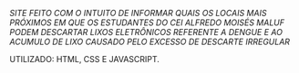 *SITE FEITO COM O INTUITO DE INFORMAR QUAIS OS LOCAIS MAIS PRÓXIMOS EM QUE
OS ESTUDANTES DO CEI ALFREDO MOISÉS MALUF PODEM DESCARTAR LIXOS ELETRÔNICOS
REFERENTE A DENGUE E AO ACUMULO DE LIXO CAUSADO PELO EXCESSO
DE DESCARTE IRREGULAR*

UTILIZADO: HTML, CSS E JAVASCRIPT.

